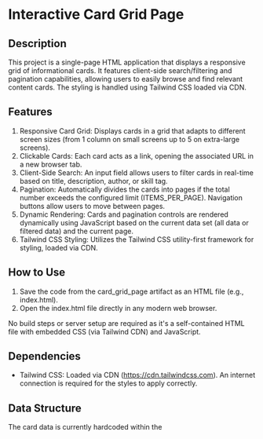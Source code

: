 # Interactive Card Grid Page

## Description
This project is a single-page HTML application that displays a responsive grid of informational cards. It features client-side search/filtering and pagination capabilities, allowing users to easily browse and find relevant content cards. The styling is handled using Tailwind CSS loaded via CDN.

## Features
1. Responsive Card Grid: Displays cards in a grid that adapts to different screen sizes (from 1 column on small screens up to 5 on extra-large screens).
1. Clickable Cards: Each card acts as a link, opening the associated URL in a new browser tab.
1. Client-Side Search: An input field allows users to filter cards in real-time based on title, description, author, or skill tag.
1. Pagination: Automatically divides the cards into pages if the total number exceeds the configured limit (ITEMS_PER_PAGE). Navigation buttons allow users to move between pages.
1. Dynamic Rendering: Cards and pagination controls are rendered dynamically using JavaScript based on the current data set (all data or filtered data) and the current page.
1. Tailwind CSS Styling: Utilizes the Tailwind CSS utility-first framework for styling, loaded via CDN.

## How to Use
1. Save the code from the card_grid_page artifact as an HTML file (e.g., index.html).
2. Open the index.html file directly in any modern web browser.

No build steps or server setup are required as it's a self-contained HTML file with embedded CSS (via Tailwind CDN) and JavaScript.

## Dependencies
- Tailwind CSS: Loaded via CDN (https://cdn.tailwindcss.com). An internet connection is required for the styles to apply correctly.

## Data Structure
The card data is currently hardcoded within the <script> tag in the HTML file as a JavaScript array of objects. Each card object follows this structure:

|Field| Description|
|----|----|
|id           | Unique identifier (currently unused but good practice)|
|title        | Main title of the card|
|publishedDate| Date string (e.g., "March 1, 2025")|
|description  | Descriptive text content|
|linkUrl      | URL the card links to|
|author       | Name of the author/creator|
|skill        | Skill category/tag (e.g., "Python", "CSS")|


```json
{
  id: Number,           // Unique identifier (currently unused but good practice)
  title: String,        // Main title of the card
  publishedDate: String,// Date string (e.g., "March 1, 2025")
  description: String,  // Descriptive text content
  linkUrl: String,      // URL the card links to
  author: String,       // Name of the author/creator
  skill: String         // Skill category/tag (e.g., "Python", "CSS")
}
```

## Future Enhancements
1. Fetch Data from API: Load card data dynamically from an external API instead of hardcoding it.
1. Advanced Filtering/Sorting: Add options to sort cards (e.g., by date, title) or filter by specific skills/authors using dropdowns or checkboxes.
1. Line Clamp Plugin: Officially include the @tailwindcss/line-clamp plugin (requires a build step or alternative CDN) for more robust description truncation.
1. State Management: For more complex versions, consider a simple state management approach.
1. Accessibility Improvements: Further review and enhance accessibility features (e.g., more descriptive aria-labels, keyboard navigation testing).
1. Loading State: Add a visual indicator while data might be loading (more relevant if fetching from an API).
1. Error Handling: Implement more robust error handling, especially if fetching data externally.
